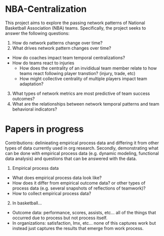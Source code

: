 # NBA-Centralization
This project aims to explore the passing network patterns of National Basketball Association (NBA) teams. Specifically, the project seeks to answer the following questions:

1. How do network patterns change over time?
2. What drives network pattern changes over time?
* How do coaches impact team temporal centralizations?
* How do teams react to injuries
  * How does the centrality of an invididual team member relate to how teams react following player transtion? (injury, trade, etc)
  * How might collective centrality of multiple players impact team adaptation?
3. What types of network metrics are most predictive of team success outcomes?
4. What are the relationships between network temporal patterns and team behavioral indicators?

# Papers in progress
Contributions: delinieating empirical process data and differing it from other types of data currently used in org research. Secondly, demonstrating what can be done with empirical process data (e.g. dynamic modeling, functional data analysis) and questions that can be answered with the data.
1. Empirical process data
* What does empirical process data look like?
* How does it differ from empirical outcome data? or other types of process data (e.g. several snapshots of reflections of teamwork)?
* How to collect empirical process data?
2. In basketball...
* Outcome data: performance, scores, assists, etc... all of the things that occurred due to process but not process itself.
* In organizations: satisfaction, lmx, etc... none of this captures work but instead just captures the results that emerge from work process.
